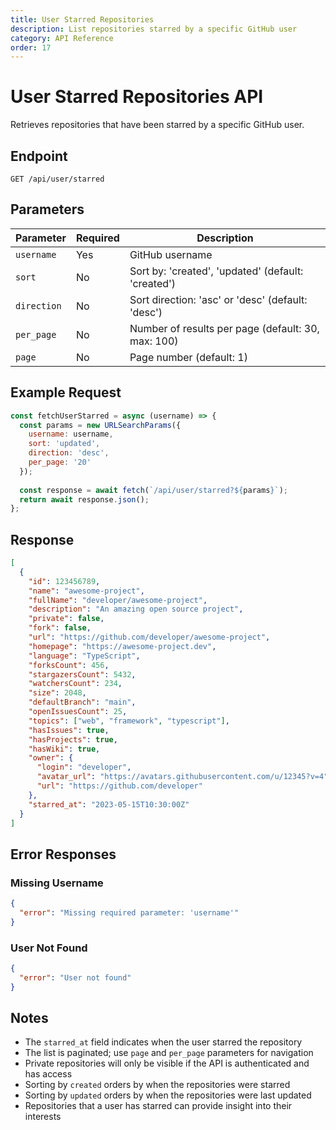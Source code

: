 ```yaml
---
title: User Starred Repositories
description: List repositories starred by a specific GitHub user
category: API Reference
order: 17
---
```


# User Starred Repositories API

Retrieves repositories that have been starred by a specific GitHub user.

## Endpoint

```
GET /api/user/starred
```

## Parameters

| Parameter | Required | Description |
|-----------|----------|-------------|
| `username` | Yes | GitHub username |
| `sort` | No | Sort by: 'created', 'updated' (default: 'created') |
| `direction` | No | Sort direction: 'asc' or 'desc' (default: 'desc') |
| `per_page` | No | Number of results per page (default: 30, max: 100) |
| `page` | No | Page number (default: 1) |

## Example Request

```javascript
const fetchUserStarred = async (username) => {
  const params = new URLSearchParams({
    username: username,
    sort: 'updated',
    direction: 'desc',
    per_page: '20'
  });
  
  const response = await fetch(`/api/user/starred?${params}`);
  return await response.json();
};
```

## Response

```json
[
  {
    "id": 123456789,
    "name": "awesome-project",
    "fullName": "developer/awesome-project",
    "description": "An amazing open source project",
    "private": false,
    "fork": false,
    "url": "https://github.com/developer/awesome-project",
    "homepage": "https://awesome-project.dev",
    "language": "TypeScript",
    "forksCount": 456,
    "stargazersCount": 5432,
    "watchersCount": 234,
    "size": 2048,
    "defaultBranch": "main",
    "openIssuesCount": 25,
    "topics": ["web", "framework", "typescript"],
    "hasIssues": true,
    "hasProjects": true,
    "hasWiki": true,
    "owner": {
      "login": "developer",
      "avatar_url": "https://avatars.githubusercontent.com/u/12345?v=4",
      "url": "https://github.com/developer"
    },
    "starred_at": "2023-05-15T10:30:00Z"
  }
]
```

## Error Responses

### Missing Username

```json
{
  "error": "Missing required parameter: 'username'"
}
```

### User Not Found

```json
{
  "error": "User not found"
}
```

## Notes

- The `starred_at` field indicates when the user starred the repository
- The list is paginated; use `page` and `per_page` parameters for navigation
- Private repositories will only be visible if the API is authenticated and has access
- Sorting by `created` orders by when the repositories were starred
- Sorting by `updated` orders by when the repositories were last updated
- Repositories that a user has starred can provide insight into their interests
